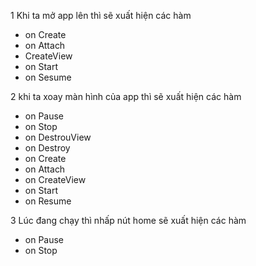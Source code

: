1 Khi ta mở app lên thì sẽ xuất hiện các hàm
   + on Create 
   + on Attach
   + CreateView
   + on Start 
   + on Sesume
   
2 khi ta xoay màn hình của app thì sẽ xuất hiện các hàm
   + on Pause
   + on Stop
   + on DestrouView
   + on Destroy
   + on Create
   + on Attach
   + on CreateView
   + on Start
   + on Resume
   
3 Lúc đang chạy thì nhấp nút home sẽ  xuất hiện các hàm
   + on Pause
   + on Stop

